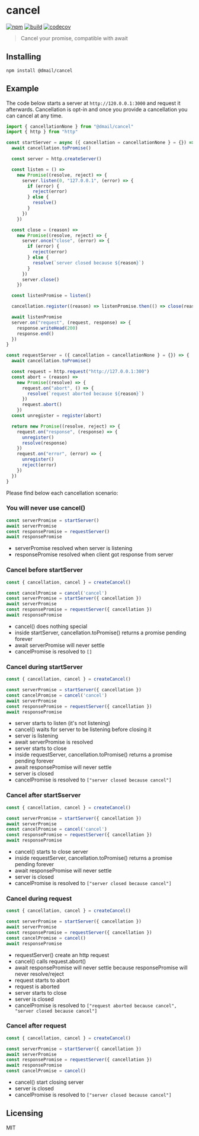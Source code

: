 # cancel

[![npm](https://badge.fury.io/js/%40dmail%2Fcancel.svg)](https://badge.fury.io/js/%40dmail%2Fcancel)
[![build](https://travis-ci.org/dmail/cancel.svg?branch=master)](http://travis-ci.org/dmail/cancel)
[![codecov](https://codecov.io/gh/dmail/cancel/branch/master/graph/badge.svg)](https://codecov.io/gh/dmail/cancel)

> Cancel your promise, compatible with await

## Installing

```shell
npm install @dmail/cancel
```

## Example

The code below starts a server at `http://120.0.0.1:3000` and request it afterwards.
Cancellation is opt-in and once you provide a cancellation you can cancel at any time.

```js
import { cancellationNone } from "@dmail/cancel"
import { http } from "http"

const startServer = async ({ cancellation = cancellationNone } = {}) => {
  await cancellation.toPromise()

  const server = http.createServer()

  const listen = () =>
    new Promise((resolve, reject) => {
      server.listen(0, "127.0.0.1", (error) => {
        if (error) {
          reject(error)
        } else {
          resolve()
        }
      })
    })

  const close = (reason) =>
    new Promise((resolve, reject) => {
      server.once("close", (error) => {
        if (error) {
          reject(error)
        } else {
          resolve(`server closed because ${reason}`)
        }
      })
      server.close()
    })

  const listenPromise = listen()

  cancellation.register((reason) => listenPromise.then(() => close(reason)))

  await listenPromise
  server.on("request", (request, response) => {
    response.writeHead(200)
    response.end()
  })
}

const requestServer = ({ cancellation = cancellationNone } = {}) => {
  await cancellation.toPromise()

  const request = http.request("http://127.0.0.1:300")
  const abort = (reason) =>
    new Promise((resolve) => {
      request.on("abort", () => {
        resolve(`request aborted because ${reason}`)
      })
      request.abort()
    })
  const unregister = register(abort)

  return new Promise((resolve, reject) => {
    request.on("response", (response) => {
      unregister()
      resolve(response)
    })
    request.on("error", (error) => {
      unregister()
      reject(error)
    })
  })
}
```

Please find below each cancellation scenario:

### You will never use cancel()

```js
const serverPromise = startServer()
await serverPromise
const responsePromise = requestServer()
await responsePromise
```

* serverPromise resolved when server is listening
* responsePromise resolved when client got response from server

### Cancel before startServer

```js
const { cancellation, cancel } = createCancel()

const cancelPromise = cancel('cancel')
const serverPromise = startServer({ cancellation })
await serverPromise
const responsePromise = requestServer({ cancellation })
await responsePromise
```

* cancel() does nothing special
* inside startServer, cancellation.toPromise() returns a promise pending forever
* await serverPromise will never settle
* cancelPromise is resolved to `[]`

### Cancel during startServer

```js
const { cancellation, cancel } = createCancel()

const serverPromise = startServer({ cancellation })
const cancelPromise = cancel('cancel')
await serverPromise
const responsePromise = requestServer({ cancellation })
await responsePromise
```

* server starts to listen (it's not listening)
* cancel() waits for server to be listening before closing it
* server is listening
* await serverPromise is resolved
* server starts to close
* inside requestServer, cancellation.toPromise() returns a promise pending forever
* await responsePromise will never settle
* server is closed
* cancelPromise is resolved to `["server closed because cancel"]`

### Cancel after startSserver

```js
const { cancellation, cancel } = createCancel()

const serverPromise = startServer({ cancellation })
await serverPromise
const cancelPromise = cancel('cancel')
const responsePromise = requestServer({ cancellation })
await responsePromise
```

* cancel() starts to close server
* inside requestServer, cancellation.toPromise() returns a promise pending forever
* await responsePromise will never settle
* server is closed
* cancelPromise is resolved to `["server closed because cancel"]`

### Cancel during request

```js
const { cancellation, cancel } = createCancel()

const serverPromise = startServer({ cancellation })
await serverPromise
const responsePromise = requestServer({ cancellation })
const cancelPromise = cancel()
await responsePromise
```

* requestServer() create an http request
* cancel() calls request.abort()
* await responsePromise will never settle because responsePromise will never resolve/reject
* request starts to abort
* request is aborted
* server starts to close
* server is closed
* cancelPromise is resolved to `["request aborted because cancel", "server closed because cancel"]`

### Cancel after request

```js
const { cancellation, cancel } = createCancel()

const serverPromise = startServer({ cancellation })
await serverPromise
const responsePromise = requestServer({ cancellation })
await responsePromise
const cancelPromise = cancel()
```

* cancel() start closing server
* server is closed
* cancelPromise is resolved to `["server closed because cancel"]`

## Licensing

MIT
